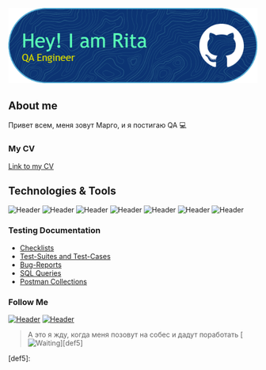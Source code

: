 ![Header](https://github.com/MaraJan/MaraJan/blob/main/assets/github-header-image.png)

## About me
Привет всем, меня зовут Марго, и я постигаю QA :computer:

### My CV
[Link to my CV]()

## Technologies & Tools

![Header](https://img.shields.io/badge/Python-090909?style=for-the-badge&logo=python&logoColor=success)
![Header](https://img.shields.io/badge/MySQL-090909?style=for-the-badge&logo=mysql&logoColor=yellow)
![Header](https://img.shields.io/badge/Github-090909?style=for-the-badge&logo=github&logoColor=blueviolet)
![Header](https://img.shields.io/badge/Postman-090909?style=for-the-badge&logo=postman&logoColor=f76935)
![Header](https://img.shields.io/badge/DevTools-090909?style=for-the-badge&logo=googlechrome&logoColor=2674f2)
![Header](https://img.shields.io/badge/CharlesProxy-090909?style=for-the-badge&logo=charlesproxy&logoColor=lightgrey)
![Header](https://img.shields.io/badge/Linux-090909?style=for-the-badge&logo=linux&logoColor=c2ede9)

### Testing Documentation

- [Checklists]()
- [Test-Suites and Test-Cases]()
- [Bug-Reports]()
- [SQL Queries][def3]
- [Postman Collections][def4]


### Follow Me

[![Header](https://img.shields.io/badge/Telegram-090909?style=for-the-badge&logo=telegram&logoColor=31a5db)][def]
[![Header](https://img.shields.io/badge/Linkedin-090909?style=for-the-badge&logo=linkedin&logoColor=0073b1)][def2]

> А это я жду, когда меня позовут на собес и дадут поработать
[![Waiting]()][def5]

[def]: https://t.me/margosulia 
[def2]: http://www.linkedin.com/in/margarita-zhangurazova
[def3]: https://leetcode.com/MaraJan/
[def4]: https://github.com/MaraJan/postman_collections
[def5]: 
